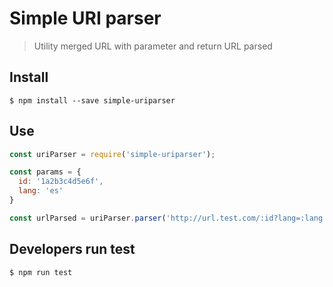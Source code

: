 # Simple URI parser
> Utility merged URL with parameter and return URL parsed

## Install
``` shell
$ npm install --save simple-uriparser
```

## Use
``` JavaScript
const uriParser = require('simple-uriparser');

const params = {
  id: '1a2b3c4d5e6f',
  lang: 'es'
}

const urlParsed = uriParser.parser('http://url.test.com/:id?lang=:lang', params);

```

## Developers run test
``` shell
$ npm run test
```
